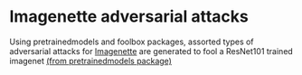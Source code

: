
# Imagenette adversarial attacks

Using pretrainedmodels and foolbox packages, assorted types of adversarial attacks for [Imagenette](https://github.com/fastai/imagenette) are generated to fool a  ResNet101 trained imagenet [(from pretrainedmodels package)](https://github.com/Cadene/pretrained-models.pytorch)
